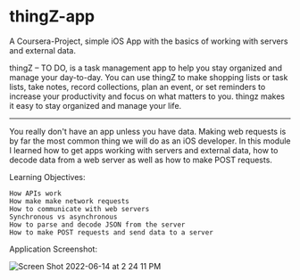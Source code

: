 # thingZ-app
A Coursera-Project, simple iOS App with the basics of working with servers and external data.

thingZ – TO DO, is a task management app to help you stay organized and manage your day-to-day. You can use thingZ to make shopping lists or task lists, take notes, record collections, plan an event, or set reminders to increase your productivity and focus on what matters to you. thingz makes it easy to stay organized and manage your life.

***
You really don't have an app unless you have data. Making web requests is by far the most common thing we will do as an iOS developer. 
In this module I learned how to get apps working with servers and external data, how to decode data from a web server as well as how to make POST requests.

Learning Objectives:

    How APIs work
    How make make network requests
    How to communicate with web servers
    Synchronous vs asynchronous
    How to parse and decode JSON from the server
    How to make POST requests and send data to a server
    
Application Screenshot:

![Screen Shot 2022-06-14 at 2 24 11 PM](https://user-images.githubusercontent.com/89905543/173557702-39f2ba3d-ed2f-4433-9283-d6376ea0b11f.png)
